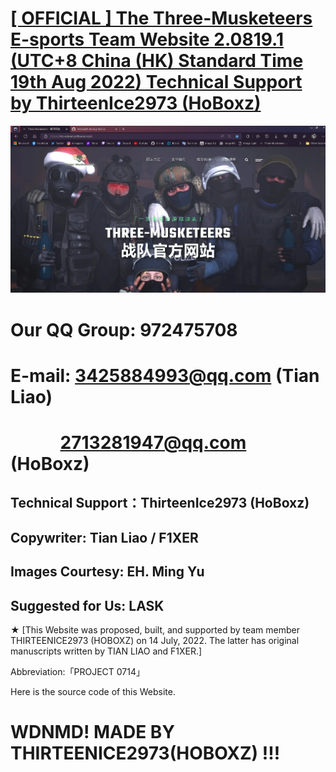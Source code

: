# [[ OFFICIAL ] The Three-Musketeers E-sports Team Website 2.0819.1 (UTC+8 China (HK) Standard Time 19th Aug 2022) Technical Support by ThirteenIce2973 (HoBoxz) ](https://tm-esteam.cnfreenet.com)
![image](img/blog/inner_b1.webp)
# Our QQ Group: 972475708
# E-mail: 3425884993@qq.com (Tian Liao) 
# &nbsp;&nbsp;&nbsp;&nbsp;&nbsp;&nbsp;&nbsp;&nbsp;&nbsp;&nbsp;&nbsp;&nbsp;2713281947@qq.com (HoBoxz)

## Technical Support：ThirteenIce2973 (HoBoxz) 
## Copywriter: Tian Liao / F1XER
## Images Courtesy: EH. Ming Yu
## Suggested for Us: LASK

  ★ [This Website was proposed, built, and supported by team member THIRTEENICE2973 (HOBOXZ) on 14 July, 2022. The latter has original manuscripts written by TIAN LIAO and F1XER.]

  Abbreviation:「PROJECT 0714」

  Here is the source code of this Website.

# WDNMD! MADE BY THIRTEENICE2973(HOBOXZ) !!!
